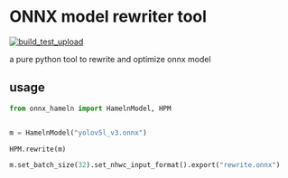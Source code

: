 # ONNX model rewriter tool

[![build_test_upload](https://github.com/irasin/onnx_hameln/actions/workflows/python-package.yml/badge.svg?branch=main)](https://github.com/irasin/onnx_hameln/actions/workflows/python-package.yml)

a pure python tool to rewrite and optimize onnx model

## usage

```python
from onnx_hameln import HamelnModel, HPM


m = HamelnModel("yolov5l_v3.onnx")

HPM.rewrite(m)

m.set_batch_size(32).set_nhwc_input_format().export("rewrite.onnx")


```
